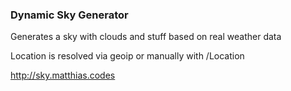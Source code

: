 ### Dynamic Sky Generator

Generates a sky with clouds and stuff based on real weather data

Location is resolved via geoip or manually with /Location


http://sky.matthias.codes
